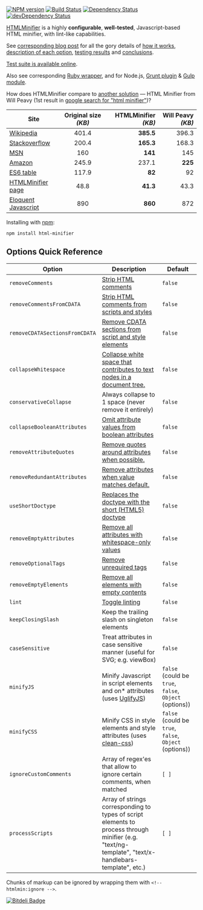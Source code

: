 [![NPM version](https://badge.fury.io/js/html-minifier.svg)](http://badge.fury.io/js/html-minifier)
[![Build Status](https://travis-ci.org/kangax/html-minifier.svg)](https://travis-ci.org/kangax/html-minifier)
[![Dependency Status](https://david-dm.org/kangax/html-minifier.svg?theme=shields.io)](https://david-dm.org/kangax/html-minifier)
[![devDependency Status](https://david-dm.org/kangax/html-minifier/dev-status.svg?theme=shields.io)](https://david-dm.org/kangax/html-minifier#info=devDependencies)

[HTMLMinifier](http://kangax.github.io/html-minifier/) is a highly __configurable__, __well-tested__, Javascript-based HTML minifier, with lint-like capabilities.

See [corresponding blog post](http://perfectionkills.com/experimenting-with-html-minifier/) for all the gory details of [how it works](http://perfectionkills.com/experimenting-with-html-minifier/#how_it_works), [description of each option](http://perfectionkills.com/experimenting-with-html-minifier/#options), [testing results](http://perfectionkills.com/experimenting-with-html-minifier/#field_testing) and [conclusions](http://perfectionkills.com/experimenting-with-html-minifier/#cost_and_benefits).

[Test suite is available online](http://kangax.github.io/html-minifier/tests/).

Also see corresponding [Ruby wrapper](https://github.com/stereobooster/html_minifier), and for Node.js, [Grunt plugin](https://github.com/gruntjs/grunt-contrib-htmlmin) & [Gulp module](https://github.com/jonschlinkert/gulp-htmlmin).

How does HTMLMinifier compare to [another solution](http://www.willpeavy.com/minifier/) — HTML Minifier from Will Peavy (1st result in [google search for "html minifier"](https://www.google.com/#q=html+minifier))?

| Site  | Original size _(KB)_ | HTMLMinifier _(KB)_  | Will Peavy _(KB)_  |
| --------------------------------------------------------------------------- |:-----------:| ----------------:| ------------:|
| [Wikipedia](http://en.wikipedia.org/wiki/President_of_the_United_States)    | 401.4       | <b>385.5</b>     |   396.3      |
| [Stackoverflow](http://stackoverflow.com)                                   | 200.4       | <b>165.3</b>     |   168.3      |
| [MSN](http://msn.com)                                                       | 160         | <b>141</b>       |   145        |
| [Amazon](http://amazon.com)                                                 | 245.9       | 237.1            |   <b>225</b> |
| [ES6 table](http://kangax.github.io/es5-compat-table/es6/)                  | 117.9       | <b>82</b>        |   92         |
| [HTMLMinifier page](https://github.com/kangax/html-minifier)                | 48.8        | <b>41.3</b>      |   43.3       |
| [Eloquent Javascript](http://eloquentjavascript.net/print.html)             | 890         | <b>860</b>       |   872        |


Installing with [npm](https://github.com/isaacs/npm):

```
npm install html-minifier
```


## Options Quick Reference

| Option                         | Description     | Default |
|--------------------------------|-----------------|---------|
| `removeComments`               | [Strip HTML comments](http://perfectionkills.com/experimenting-with-html-minifier/#remove_comments) | `false` |
| `removeCommentsFromCDATA`      | [Strip HTML comments from scripts and styles](http://perfectionkills.com/experimenting-with-html-minifier/#remove_comments_from_scripts_and_styles) | `false` |
| `removeCDATASectionsFromCDATA` | [Remove CDATA sections from script and style elements](http://perfectionkills.com/experimenting-with-html-minifier/#remove_cdata_sections) | `false` |
| `collapseWhitespace`           | [Collapse white space that contributes to text nodes in a document tree.](http://perfectionkills.com/experimenting-with-html-minifier/#collapse_whitespace) | `false` |
| `conservativeCollapse`         | Always collapse to 1 space (never remove it entirely) | `false` |
| `collapseBooleanAttributes`    | [Omit attribute values from boolean attributes](http://perfectionkills.com/experimenting-with-html-minifier/#collapse_boolean_attributes) | `false` |
| `removeAttributeQuotes`        | [Remove quotes around attributes when possible.](http://perfectionkills.com/experimenting-with-html-minifier/#remove_attribute_quotes) | `false` |
| `removeRedundantAttributes`    | [Remove attributes when value matches default.](http://perfectionkills.com/experimenting-with-html-minifier/#remove_redundant_attributes) | `false` |
| `useShortDoctype`              | [Replaces the doctype with the short (HTML5) doctype](http://perfectionkills.com/experimenting-with-html-minifier/#use_short_doctype) | `false` |
| `removeEmptyAttributes`        | [Remove all attributes with whitespace-only values](http://perfectionkills.com/experimenting-with-html-minifier/#remove_empty_or_blank_attributes) | `false` |
| `removeOptionalTags`           | [Remove unrequired tags](http://perfectionkills.com/experimenting-with-html-minifier/#remove_optional_tags) | `false` |
| `removeEmptyElements`          | [Remove all elements with empty contents](http://perfectionkills.com/experimenting-with-html-minifier/#remove_empty_elements) | `false` |
| `lint`                         | [Toggle linting](http://perfectionkills.com/experimenting-with-html-minifier/#validate_input_through_html_lint) | `false` |
| `keepClosingSlash`             | Keep the trailing slash on singleton elements                            | `false` |
| `caseSensitive`                | Treat attributes in case sensitive manner (useful for SVG; e.g. viewBox) | `false` |
| `minifyJS`                     | Minify Javascript in script elements and on* attributes (uses [UglifyJS](https://github.com/mishoo/UglifyJS2)) | `false` (could be `true`, `false`, `Object` (options)) |
| `minifyCSS`                    | Minify CSS in style elements and style attributes (uses [clean-css](https://github.com/GoalSmashers/clean-css))  | `false` (could be `true`, `false`, `Object` (options)) |
| `ignoreCustomComments`             | Array of regex'es that allow to ignore certain comments, when matched  | `[ ]` |
| `processScripts`                   | Array of strings corresponding to types of script elements to process through minifier (e.g. "text/ng-template", "text/x-handlebars-template", etc.) | `[ ]` |

Chunks of markup can be ignored by wrapping them with `<!-- htmlmin:ignore -->`.


[![Bitdeli Badge](https://d2weczhvl823v0.cloudfront.net/kangax/html-minifier/trend.png)](https://bitdeli.com/free "Bitdeli Badge")

